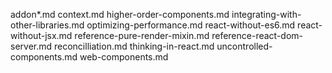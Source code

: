addon*.md
context.md
higher-order-components.md
integrating-with-other-libraries.md
optimizing-performance.md
react-without-es6.md
react-without-jsx.md
reference-pure-render-mixin.md
reference-react-dom-server.md
reconcilliation.md
thinking-in-react.md
uncontrolled-components.md
web-components.md